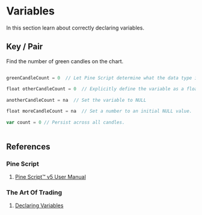 # Variables  
In this section learn about correctly declaring variables.  
  
## Key / Pair  

Find the number of green candles on the chart.  
```js  
  
greenCandleCount = 0  // Let Pine Script determine what the data type is.  
  
float otherCandleCount = 0  // Explicitly define the variable as a float.
  
anotherCandleCount = na  // Set the variable to NULL

float moreCandleCount = na  // Set a number to an initial NULL value.  
  
var count = 0 // Persist across all candles.  
  
```  


## References  
  
### Pine Script    
1. [Pine Script™ v5 User Manual](https://www.tradingview.com/pine-script-docs/en/v5/index.html) 

### The Art Of Trading  
1. [Declaring Variables](https://youtu.be/HYyuYgPRLpc?list=PLSP_1DBafH-ES8Fw_noPA8d3dNxScysjc&t=4441)  